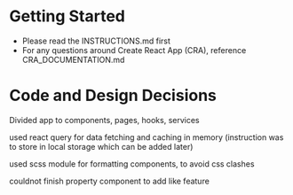# Getting Started

- Please read the INSTRUCTIONS.md first
- For any questions around Create React App (CRA), reference
  CRA_DOCUMENTATION.md

# Code and Design Decisions

Divided app to components, pages, hooks, services

used react query for data fetching and caching in memory (instruction was to store in local storage which can be added later)

used scss module for formatting components, to avoid css clashes

couldnot finish property component to add like feature

